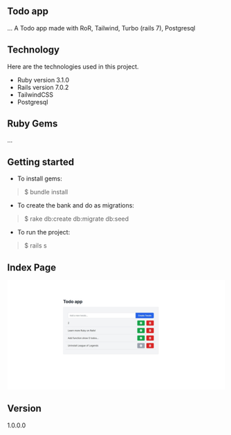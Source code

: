 ## Todo app
 
... A Todo app made with RoR, Tailwind, Turbo (rails 7), Postgresql
 
 
## Technology 
 
Here are the technologies used in this project.
 
* Ruby version 3.1.0
* Rails version 7.0.2
* TailwindCSS
* Postgresql
 

 
## Ruby Gems
...
 
## Getting started
 
* To install gems:
>    $ bundle install
* To create the bank and do as migrations:
>    $ rake db:create db:migrate db:seed
* To run the project:
>    $ rails s
 
## Index Page

 ![plot](./app/assets/images/todo-app-turbo-index.jpeg)
 
 
## Version
 
1.0.0.0